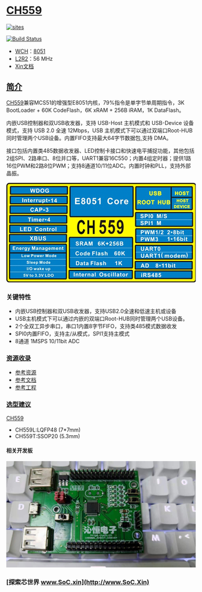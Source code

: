 ﻿# [CH559](https://github.com/SoCXin/CH559)

[![sites](http://182.61.61.133/link/resources/SoC.png)](http://www.SoC.Xin)

[![Build Status](https://github.com/SoCXin/CH559/workflows/src/badge.svg)](https://github.com/SoCXin/CH559/actions/workflows/src.yml)

* [WCH](http://www.wch.cn/)：[8051](https://github.com/SoCXin/8051)
* [L2R2](https://github.com/SoCXin/Level)：56 MHz
* [Xin文档](https://docs.soc.xin/CH559)

## [简介](https://github.com/SoCXin/CH559/wiki)

[CH559](https://github.com/SoCXin/CH559)兼容MCS51的增强型E8051内核，79%指令是单字节单周期指令，3K BootLoader + 60K CodeFlash，6K xRAM + 256B iRAM，1K DataFlash。

内嵌USB控制器和双USB收发器，支持 USB-Host 主机模式和 USB-Device 设备模式，支持 USB 2.0 全速 12Mbps，USB 主机模式下可以通过双端口Root-HUB 同时管理两个USB设备。内置FIFO支持最大64字节数据包,支持 DMA。

接口包括内置类485数据收发器、LED控制卡接口和快速电平捕捉功能，其他包括2组SPI、2路串口、8位并口等，UART1兼容16C550；内置4组定时器；提供1路16位PWM和2路8位PWM；支持8通道10/11位ADC。内置时钟和PLL，支持外部晶振。


[![sites](docs/CH559.png)](http://www.wch.cn/products/CH559.html)

### 关键特性

* 内嵌USB控制器和双USB收发器，支持USB2.0全速和低速主机或设备
* USB主机模式下可以通过内嵌的双端口Root-HUB同时管理两个USB设备。
* 2个全双工异步串口，串口1内置8字节FIFO，支持类485模式数据收发
* SPI0内置FIFO，支持主/从模式，SPI1支持主模式
* 8通道 1MSPS 10/11bit ADC

### [资源收录](https://github.com/SoCXin)

* [参考资源](src/)
* [参考文档](docs/)
* [参考工程](project/)

### [选型建议](https://github.com/SoCXin)

[CH559](https://github.com/SoCXin/CH559)

* CH559L:LQFP48 (7*7mm)
* CH559T:SSOP20 (5.3mm)

#### 相关开发板

[![sites](docs/B.jpg)](https://item.taobao.com/item.htm?spm=a230r.1.14.21.2a2f27eex4iIfZ&id=578043172571&ns=1&abbucket=18#detail)

### [探索芯世界 www.SoC.xin](http://www.SoC.Xin)
